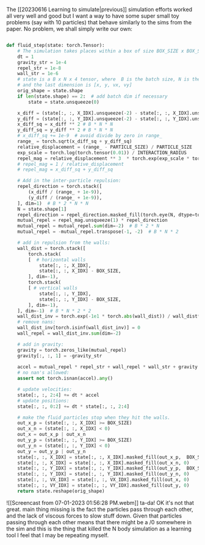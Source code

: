 The [[20230616 Learning to simulate|previous]] simulation efforts worked all very well and good but I want a way to have some super small toy problems (say with 10 particles) that behave similarly to the sims from the paper. No problem, we shall simply write our own:
```python

def fluid_step(state: torch.Tensor):
    # The simulation takes places within a box of size BOX_SIZE x BOX_SIZE in the positive quadrant
    dt = 1
    gravity_str = 1e-4
    repel_str = 1e-8
    wall_str = 1e-6
    # state is a B x N x 4 tensor, where  B is the batch size, N is the number of particles
    # and the last dimension is [x, y, vx, vy]
    orig_shape = state.shape
    if len(state.shape) == 2:  # add batch dim if necessary
        state = state.unsqueeze(0)

    x_diff = (state[:, :, X_IDX].unsqueeze(-2) - state[:, :, X_IDX].unsqueeze(-1))  # B * N * N
    y_diff = (state[:, :, Y_IDX].unsqueeze(-2) - state[:, :, Y_IDX].unsqueeze(-1))  # B * N * N
    x_diff_sq = x_diff ** 2 # B * N * N
    y_diff_sq = y_diff ** 2 # B * N * N
    # x_diff_sq += 1e-9  # avoid divide by zero in range_
    range_ = torch.sqrt(x_diff_sq + y_diff_sq)
    relative_displacement = (range_ - PARTICLE_SIZE) / PARTICLE_SIZE
    exp_scale = torch.log(torch.tensor(0.01)) / INTERACTION_RADIUS
    repel_mag = relative_displacement ** 3  * torch.exp(exp_scale * torch.abs(relative_displacement))
    # repel_mag = 1 / relative_displacement 
    # repel_mag = x_diff_sq + y_diff_sq

    # Add in the inter-particle repulsion:
    repel_direction = torch.stack([
        (x_diff / (range_ + 1e-9)),
        (y_diff / (range_ + 1e-9)),
    ], dim=1)  # B * 2 * N * N
    N = state.shape[1]
    repel_direction = repel_direction.masked_fill(torch.eye(N, dtype=torch.bool).unsqueeze(0).unsqueeze(0), 0)
    mutual_repel = repel_mag.unsqueeze(1) * repel_direction
    mutual_repel = mutual_repel.sum(dim=-2)  # B * 2 * N
    mutual_repel = -mutual_repel.transpose(-1, -2)  # B * N * 2

    # add in repulsion from the walls:
    wall_dist = torch.stack([
        torch.stack(
        [  # horizontal walls
            state[:, :, X_IDX],
            state[:, :, X_IDX] - BOX_SIZE,
        ], dim=-1),
        torch.stack(
        [ # vertical walls
            state[:, :, Y_IDX],
            state[:, :, Y_IDX] - BOX_SIZE,
        ], dim=-1),
    ], dim=-1)  # B * N * 2 * 2
    wall_dist_inv = torch.exp(-1e1 * torch.abs(wall_dist)) / wall_dist**3  # cube to maintain sign
    # remove nans:
    wall_dist_inv[torch.isinf(wall_dist_inv)] = 0
    wall_repel = wall_dist_inv.sum(dim=-2)

    # add in gravity:
    gravity = torch.zeros_like(mutual_repel)
    gravity[:, :, 1] = -gravity_str
    
    accel = mutual_repel * repel_str + wall_repel * wall_str + gravity
    # no nan's allowed:
    assert not torch.isnan(accel).any()

    # update velocities:
    state[:, :, 2:4] += dt * accel
    # update positions:
    state[:, :, 0:2] += dt * state[:, :, 2:4]

    # make the fluid particles stop when they hit the walls.
    out_x_p = (state[:, :, X_IDX] >= BOX_SIZE)
    out_x_n = (state[:, :, X_IDX] < 0)
    out_x = out_x_p | out_x_n
    out_y_p = (state[:, :, Y_IDX] >= BOX_SIZE)
    out_y_n = (state[:, :, Y_IDX] < 0)
    out_y = out_y_p | out_y_n
    state[:, :, X_IDX] = state[:, :, X_IDX].masked_fill(out_x_p,  BOX_SIZE)
    state[:, :, X_IDX] = state[:, :, X_IDX].masked_fill(out_x_n, 0)
    state[:, :, Y_IDX] = state[:, :, Y_IDX].masked_fill(out_y_p,  BOX_SIZE)
    state[:, :, Y_IDX] = state[:, :, Y_IDX].masked_fill(out_y_n, 0)
    state[:, :, VX_IDX] = state[:, :, VX_IDX].masked_fill(out_x, 0)
    state[:, :, VY_IDX] = state[:, :, VY_IDX].masked_fill(out_y, 0)
    return state.reshape(orig_shape)
```

![[Screencast from 07-01-2023 01:56:28 PM.webm]]
ta-da!
OK it's not that great. main thing missing is the fact the particles pass through each other, and the lack of viscous forces to slow stuff down. Given that particles passing through each other means that there might be a /0 somewhere in the sim and this is the thing  that killed the N body simulation as a learning tool I feel that I may be repeating myself.
